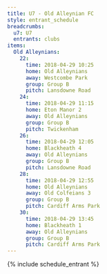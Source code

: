 ```yaml
---
title: U7 - Old Alleynian FC
style: entrant_schedule
breadcrumbs:
  u7: U7
  entrants: clubs
items:
  Old Alleynians:
    22:
      time: 2018-04-29 10:25
      home: Old Alleynians
      away: Westcombe Park
      group: Group B
      pitch: Lansdowne Road
    24:
      time: 2018-04-29 11:15
      home: Eton Manor 2
      away: Old Alleynians
      group: Group B
      pitch: Twickenham
    26:
      time: 2018-04-29 12:05
      home: Blackheath 4
      away: Old Alleynians
      group: Group B
      pitch: Lansdowne Road
    28:
      time: 2018-04-29 12:55
      home: Old Alleynians
      away: Old Colfeians 3
      group: Group B
      pitch: Cardiff Arms Park
    30:
      time: 2018-04-29 13:45
      home: Blackheath 1
      away: Old Alleynians
      group: Group B
      pitch: Cardiff Arms Park
---
```


{% include schedule_entrant %}
